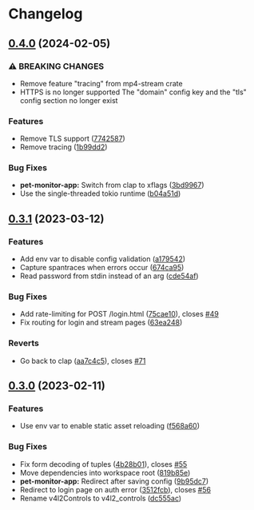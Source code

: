 # Changelog

## [0.4.0](https://github.com/Stonks3141/pet-monitor-app/compare/pet-monitor-app-v0.3.1...pet-monitor-app-v0.4.0) (2024-02-05)


### ⚠ BREAKING CHANGES

* Remove feature "tracing" from mp4-stream crate
* HTTPS is no longer supported The "domain" config key and the "tls" config section no longer exist

### Features

* Remove TLS support ([7742587](https://github.com/Stonks3141/pet-monitor-app/commit/7742587e7d81fb88461f996fce7667ccbf12d463))
* Remove tracing ([1b99dd2](https://github.com/Stonks3141/pet-monitor-app/commit/1b99dd20ca5a4b8988da310ad36d4e6678022848))


### Bug Fixes

* **pet-monitor-app:** Switch from clap to xflags ([3bd9967](https://github.com/Stonks3141/pet-monitor-app/commit/3bd9967043b90cee070d6b8e41456fd98ec2c15a))
* Use the single-threaded tokio runtime ([b04a51d](https://github.com/Stonks3141/pet-monitor-app/commit/b04a51d764963fd0aa1623834fb47532d295df0c))

## [0.3.1](https://github.com/Stonks3141/pet-monitor-app/compare/pet-monitor-app-v0.3.0...pet-monitor-app-v0.3.1) (2023-03-12)


### Features

* Add env var to disable config validation ([a179542](https://github.com/Stonks3141/pet-monitor-app/commit/a17954265d7ee0d1612efbc4462d8f7d5dc74a5b))
* Capture spantraces when errors occur ([674ca95](https://github.com/Stonks3141/pet-monitor-app/commit/674ca958cfb2dde1fa4010e5ee666fbb0ef25e7b))
* Read password from stdin instead of an arg ([cde54af](https://github.com/Stonks3141/pet-monitor-app/commit/cde54af670db1ff4ce9637e0e1c477c5def47983))


### Bug Fixes

* Add rate-limiting for POST /login.html ([75cae10](https://github.com/Stonks3141/pet-monitor-app/commit/75cae106d10764d358b8e91940826322e8f17daa)), closes [#49](https://github.com/Stonks3141/pet-monitor-app/issues/49)
* Fix routing for login and stream pages ([63ea248](https://github.com/Stonks3141/pet-monitor-app/commit/63ea2486aad9dfd2b911c7ebcbc8675324c6f2f5))


### Reverts

* Go back to clap ([aa7c4c5](https://github.com/Stonks3141/pet-monitor-app/commit/aa7c4c5031f3e082684fbf58c753b68eb9a06ffa)), closes [#71](https://github.com/Stonks3141/pet-monitor-app/issues/71)

## [0.3.0](https://github.com/Stonks3141/pet-monitor-app/compare/pet-monitor-app-v0.3.0...pet-monitor-app-v0.3.0) (2023-02-11)


### Features

* Use env var to enable static asset reloading ([f568a60](https://github.com/Stonks3141/pet-monitor-app/commit/f568a60a29c9501c569198572495bdfad9b67f11))


### Bug Fixes

* Fix form decoding of tuples ([4b28b01](https://github.com/Stonks3141/pet-monitor-app/commit/4b28b015863c761be351cd2001b2293f1afabf04)), closes [#55](https://github.com/Stonks3141/pet-monitor-app/issues/55)
* Move dependencies into workspace root ([819b85e](https://github.com/Stonks3141/pet-monitor-app/commit/819b85e879bba57a4cc781ce24b6ce112d4e3ebc))
* **pet-monitor-app:** Redirect after saving config ([9b95dc7](https://github.com/Stonks3141/pet-monitor-app/commit/9b95dc74bd2fb671fbcaf49a9a206f8f1844380c))
* Redirect to login page on auth error ([3512fcb](https://github.com/Stonks3141/pet-monitor-app/commit/3512fcbb2dea3b3e756c46b61c8c11ce5df7eb8f)), closes [#56](https://github.com/Stonks3141/pet-monitor-app/issues/56)
* Rename v4l2Controls to v4l2_controls ([dc555ac](https://github.com/Stonks3141/pet-monitor-app/commit/dc555ac9d06591bed8108b2ecf0f6aba6ea1da7b))
